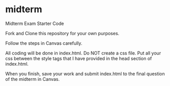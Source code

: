 # midterm
 Midterm Exam Starter Code

 Fork and Clone this repository for your own purposes. 

 Follow the steps in Canvas carefully. 

 All coding will be done in index.html. Do NOT create a css file. Put all your css between the style tags that I have provided in the head section of index.html.

 When you finish, save your work and submit index.html to the final question of the midterm in Canvas. 
